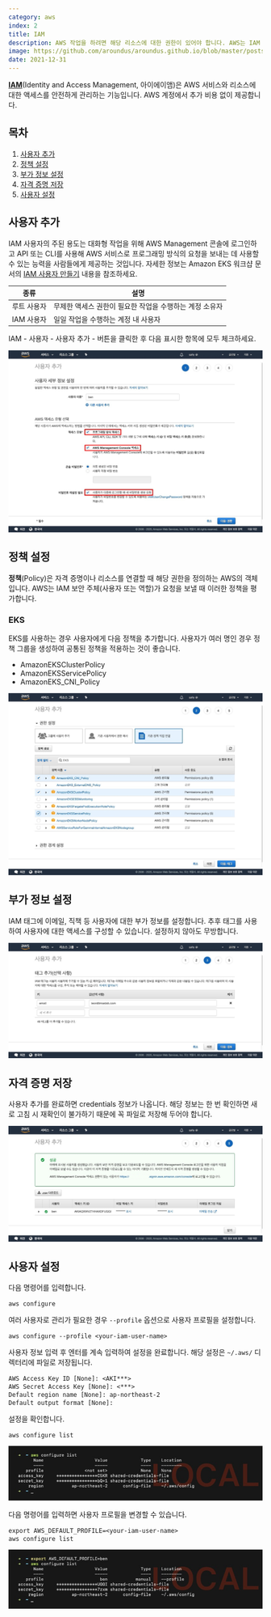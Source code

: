 ```yaml
---
category: aws
index: 2
title: IAM
description: AWS 작업을 하려면 해당 리소스에 대한 권한이 있어야 합니다. AWS는 IAM 서비스를 통해 리소스 접근에 대한 권한을 안전하게 제어합니다.
image: https://github.com/aroundus/aroundus.github.io/blob/master/posts/aws/cover.jpg?raw=true
date: 2021-12-31
---
```


**[IAM](https://console.aws.amazon.com/iam/home)**(Identity and Access Management, 아이에이앰)은 AWS 서비스와 리소스에 대한 액세스를 안전하게 관리하는 기능입니다. AWS 계정에서 추가 비용 없이 제공합니다.

## 목차

1. [사용자 추가](#사용자-추가)
2. [정책 설정](#정책-설정)
3. [부가 정보 설정](#부가-정보-설정)
4. [자격 증명 저장](#자격-증명-저장)
5. [사용자 설정](#사용자-설정)

## 사용자 추가

IAM 사용자의 주된 용도는 대화형 작업을 위해 AWS Management 콘솔에 로그인하고 API 또는 CLI를 사용해 AWS 서비스로 프로그래밍 방식의 요청을 보내는 데 사용할 수 있는 능력을 사람들에게 제공하는 것입니다. 자세한 정보는 Amazon EKS 워크샵 문서의 [IAM 사용자 만들기](https://awskrug.github.io/eks-workshop/prerequisites/self_paced/account/) 내용을 참조하세요.

|종류|설명|
|:---:|---|
|루트 사용자|무제한 액세스 권한이 필요한 작업을 수행하는 계정 소유자|
|IAM 사용자|일일 작업을 수행하는 계정 내 사용자|

IAM - 사용자 - 사용자 추가 - 버튼을 클릭한 후 다음 표시한 항목에 모두 체크하세요.

![GATSBY_EMPTY_ALT](./add-iam-user.jpg)

## 정책 설정

**정책**(Policy)은 자격 증명이나 리소스를 연결할 때 해당 권한을 정의하는 AWS의 객체입니다. AWS는 IAM 보안 주체(사용자 또는 역할)가 요청을 보낼 때 이러한 정책을 평가합니다.

### EKS

EKS를 사용하는 경우 사용자에게 다음 정책을 추가합니다. 사용자가 여러 명인 경우 정책 그룹을 생성하여 공통된 정책을 적용하는 것이 좋습니다.

* AmazonEKSClusterPolicy
* AmazonEKSServicePolicy
* AmazonEKS_CNI_Policy

![GATSBY_EMPTY_ALT](./add-iam-user-2.jpg)

## 부가 정보 설정

IAM 태그에 이메일, 직책 등 사용자에 대한 부가 정보를 설정합니다. 추후 태그를 사용하여 사용자에 대한 액세스를 구성할 수 있습니다. 설정하지 않아도 무방합니다.

![GATSBY_EMPTY_ALT](./add-iam-user-3.jpg)

## 자격 증명 저장

사용자 추가를 완료하면 credentials 정보가 나옵니다. 해당 정보는 한 번 확인하면 새로 고침 시 재확인이 불가하기 때문에 꼭 파일로 저장해 두어야 합니다.

![GATSBY_EMPTY_ALT](./add-iam-user-4.jpg)

## 사용자 설정

다음 명령어를 입력합니다.

```shell{promptHost: localhost}
aws configure
```

여러 사용자로 관리가 필요한 경우 `--profile` 옵션으로 사용자 프로필을 설정합니다.

```shell{promptHost: localhost}
aws configure --profile <your-iam-user-name>
```

사용자 정보 입력 후 엔터를 계속 입력하여 설정을 완료합니다. 해당 설정은 `~/.aws/` 디렉터리에 파일로 저장됩니다.

```shell{promptHost: localhost}
AWS Access Key ID [None]: <AKI***>
AWS Secret Access Key [None]: <***>
Default region name [None]: ap-northeast-2
Default output format [None]:
```

설정을 확인합니다.

```shell{promptHost: localhost}
aws configure list
```

![GATSBY_EMPTY_ALT](./aws-configure.jpg)

다음 명령어를 입력하면 사용자 프로필을 변경할 수 있습니다.

```shell{promptHost: localhost}
export AWS_DEFAULT_PROFILE=<your-iam-user-name>
aws configure list
```

![GATSBY_EMPTY_ALT](./aws-configure-2.jpg)
